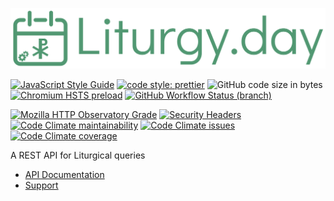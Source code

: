 ![logo](src/logo.svg)

[![JavaScript Style Guide](https://img.shields.io/badge/code_style-standard-brightgreen.svg?style=flat-square)](https://standardjs.com)
[![code style: prettier](https://img.shields.io/badge/code_style-prettier-ff69b4.svg?style=flat-square)](https://prettier.io)
![GitHub code size in bytes](https://img.shields.io/github/languages/code-size/aensley/liturgy-day?style=flat-square)
[![Chromium HSTS preload](https://img.shields.io/hsts/preload/liturgy.day?style=flat-square)](https://hstspreload.org/?domain=liturgy.day)
[![GitHub Workflow Status (branch)](https://img.shields.io/github/workflow/status/aensley/liturgy-day/ci/main?style=flat-square)](https://github.com/aensley/liturgy-day/actions/workflows/ci.yml?query=branch%3Amain)

[![Mozilla HTTP Observatory Grade](https://img.shields.io/mozilla-observatory/grade-score/liturgy.day?publish&style=flat-square)](https://observatory.mozilla.org/analyze/liturgy.day)
[![Security Headers](https://img.shields.io/security-headers?style=flat-square&url=https%3A%2F%2Fliturgy.day)](https://securityheaders.com/?q=liturgy.day&followRedirects=on)
[![Code Climate maintainability](https://img.shields.io/codeclimate/maintainability/aensley/liturgy-day?style=flat-square)](https://codeclimate.com/github/aensley/liturgy-day/maintainability)
[![Code Climate issues](https://img.shields.io/codeclimate/issues/aensley/liturgy-day?style=flat-square)](https://codeclimate.com/github/aensley/liturgy-day/issues)
[![Code Climate coverage](https://img.shields.io/codeclimate/coverage/aensley/liturgy-day?style=flat-square)](https://codeclimate.com/github/aensley/liturgy-day/test_coverage)

A REST API for Liturgical queries

- [API Documentation](https://liturgy.day/docs/)
- [Support](https://github.com/aensley/liturgy-day/issues/new/choose)

